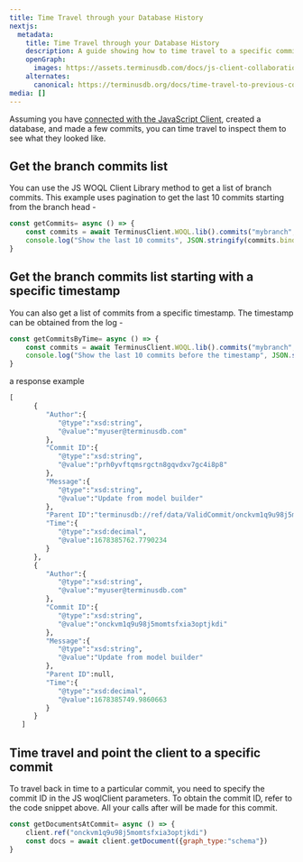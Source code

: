 ```yaml
---
title: Time Travel through your Database History
nextjs:
  metadata:
    title: Time Travel through your Database History
    description: A guide showing how to time travel to a specific commit in TerminusDB
    openGraph:
      images: https://assets.terminusdb.com/docs/js-client-collaboration-time-travel.png
    alternates:
      canonical: https://terminusdb.org/docs/time-travel-to-previous-commits/
media: []
---
```


Assuming you have [connected with the JavaScript Client](/docs/connect-with-the-javascript-client/), created a database, and made a few commits, you can time travel to inspect them to see what they looked like.

## Get the branch commits list

You can use the JS WOQL Client Library method to get a list of branch commits. This example uses pagination to get the last 10 commits starting from the branch head -

```javascript
const getCommits= async () => {
    const commits = await TerminusClient.WOQL.lib().commits("mybranch", 10 ,0);
    console.log("Show the last 10 commits", JSON.stringify(commits.bindings,null,4))
}
```

## Get the branch commits list starting with a specific timestamp

You can also get a list of commits from a specific timestamp. The timestamp can be obtained from the log -

```javascript
const getCommitsByTime= async () => {
    const commits = await TerminusClient.WOQL.lib().commits("mybranch", 10 ,0, 1678385999.7790234);
    console.log("Show the last 10 commits before the timestamp", JSON.stringify(commits.bindings,null,4))
}
```

a response example

```python
[
      {
         "Author":{
            "@type":"xsd:string",
            "@value":"myuser@terminusdb.com"
         },
         "Commit ID":{
            "@type":"xsd:string",
            "@value":"prh0yvftqmsrgctn8gqvdxv7gc4i8p8"
         },
         "Message":{
            "@type":"xsd:string",
            "@value":"Update from model builder"
         },
         "Parent ID":"terminusdb://ref/data/ValidCommit/onckvm1q9u98j5momtsfxia3optjkdi",
         "Time":{
            "@type":"xsd:decimal",
            "@value":1678385762.7790234
         }
      },
      {
         "Author":{
            "@type":"xsd:string",
            "@value":"myuser@terminusdb.com"
         },
         "Commit ID":{
            "@type":"xsd:string",
            "@value":"onckvm1q9u98j5momtsfxia3optjkdi"
         },
         "Message":{
            "@type":"xsd:string",
            "@value":"Update from model builder"
         },
         "Parent ID":null,
         "Time":{
            "@type":"xsd:decimal",
            "@value":1678385749.9860663
         }
      }
   ]
```

## Time travel and point the client to a specific commit

To travel back in time to a particular commit, you need to specify the commit ID in the JS woqlClient parameters. To obtain the commit ID, refer to the code snippet above. All your calls after will be made for this commit.

```javascript
const getDocumentsAtCommit= async () => {
    client.ref("onckvm1q9u98j5momtsfxia3optjkdi")
    const docs = await client.getDocument({graph_type:"schema"})
}
```